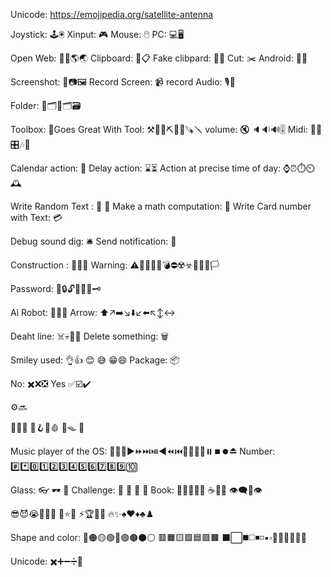 Unicode:
https://emojipedia.org/satellite-antenna

Joystick: 🕹️🖲️
Xinput: 🎮
Mouse: 🖱️
PC: 💻🖥️

Open Web: 🔗🌐🌎🌏
Clipboard: 📄📋
Fake clibpard: 💾📝
Cut: ✂️
Android: 📱📲

Screenshot: 📸📷🖼️
Record Screen: 📹
record Audio: 🎙️🎤

Folder: 📁🗂️📂🗂️🗃️

Toolbox: 🧰Goes Great With
Tool: ⚒️🔧🔨⛏️🔩📏🪚🪛
volume: 🔇 🔈🔉🔊🎚️
Midi: 🎹🎵🎛️🎶🎵

Calendar action: 📅
Delay action: ⌛⏳
Action at precise time of day: ⌚⏰⏱️⏲️ 🕰️

Write Random Text : 🎰 🎲
Make a math computation: 🧮
Write Card number with Text: 💳

Debug sound dig: 🛎️
Send notification: 🔔

Construction : 🚧👷🦺
Warning: ⚠️🚨🛑🛟🧨💣⛔☢️☣️🚫🆘🚩🏳️

Password: 🔑🔒🔓🔏🔐🔑🗝️

Ai Robot: 🤖🦿🦾
Arrow: ⬆️↗️➡️↘️⬇️↙️⬅️↖️↕️↔️

Deaht line: ☠️💀🏴‍☠️
Delete something: 🗑️

Smiley used: 👌👍 😊 😅 😁😄
Package: 📦

No: ✖️❌❎ Yes ✅☑️✔️

⚙️🔜

🌱💲🍀
🚥🪝🧰🩸
🧲🪤
🚦

Music player of the OS: 🔀🔁🔂▶️⏩⏭️⏯️◀️⏪⏮️🔼⏫🔽⏬⏸️⏹️⏺️⏏️
Number: #️⃣*️⃣0️⃣1️⃣2️⃣3️⃣4️⃣5️⃣6️⃣7️⃣8️⃣9️⃣🔟


Glass: 👓 🕶️ 🥽
Challenge: 🏅 🥇 🥈 🥉
Book: 📕📗📒📘📙
☕🍺🍻     👁️‍🗨️🧿👁️

😎😈😭🫵👏👑
🙌⭐🎯
⚡🏆👑🔔
🔥✨♠️♥️♦️♣️♟️


Shape and color:
🔴🟠🟡🟢🔵🟣🟤⚫⚪
🟥🟧🟨🟩🟦🟪🟫
⬛⬜◼️◻️◾◽▪️▫️🔶🔷🔸🔹🔺🔻

Unicode:
✖️➕➖➗🟰

